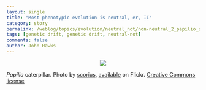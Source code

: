 ```yaml
---
layout: single 
title: "Most phenotypic evolution is neutral, er, II" 
category: story
permalink: /weblog/topics/evolution/neutral_not/non-neutral_2_papilio_snake_caterpillar.html
tags: [genetic drift, genetic drift, neutral-not] 
comments: false 
author: John Hawks 
---
```



<div style="text-align:center;">
<img src="/graphics/snake_caterpillar.jpg" />
</div>

<p class="caption"><i>Papilio</i> caterpillar. Photo by <a href="http://www.flickr.com/people/scorius/">scorius</a>, <a href="http://www.flickr.com/photos/scorius/438397207/">available</a> on Flickr. <a href="http://creativecommons.org/licenses/by-nc-nd/2.0/deed.en-us">Creative Commons license</a> </p>

